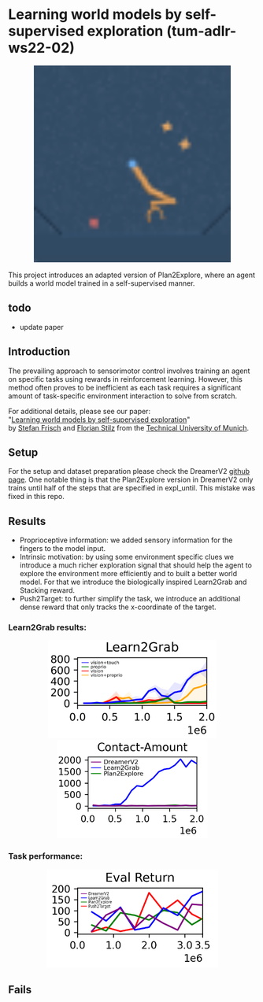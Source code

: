 # Learning world models by self-supervised exploration (tum-adlr-ws22-02)
<p align="center"><img src="report/gifs/learn2grab_without_drop.gif" width="400px"/></p>
This project introduces an adapted version of Plan2Explore, where an agent builds a world model trained in a self-supervised manner.

## todo
- update paper

## Introduction
The prevailing approach to sensorimotor control involves training an agent on specific tasks using rewards in reinforcement learning. However, this method often proves to be inefficient as each task requires a significant amount of task-specific environment interaction to solve from scratch.

For additional details, please see our paper:  
"[Learning world models by self-supervised exploration](https://github.com/flo-stilz/3D-Visual-Grounding-with-Transformers/blob/lang-det/paper%20%26%20figures/final_submission_3D_visual_grounding_with_transformers.pdf)"  
by [Stefan Frisch](https://github.com/ga92xug) and [Florian Stilz](https://github.com/flo-stilz/)
from the [Technical University of Munich](https://www.tum.de/en/). 

## Setup
For the setup and dataset preparation please check the DreamerV2 [github page](https://github.com/danijar/dreamerv2). One notable thing is that the Plan2Explore version in DreamerV2 only trains until half of the steps that are specified in expl_until. This mistake was fixed in this repo.

## Results
- Proprioceptive information: we added sensory information for the fingers to the model input.
- Intrinsic motivation: by using some environment specific clues we introduce a much richer exploration signal that should help the agent to explore the environment more efficiently and to built a better world model. For that we introduce the biologically inspired Learn2Grab and Stacking reward.
- Push2Target: to further simplify the task, we introduce an additional dense reward that only tracks the x-coordinate of the target. 

### Learn2Grab results:
<p align="center"> <img src="report/images/learn2grab_ablation_study_with_proprio.png" height="200px"/> <img src="report/images/contacts.png" height="200px"/> </p>

### Task performance:
<p align="center"><img src="report/images/results.png" height="200px"/></p>

## Fails




